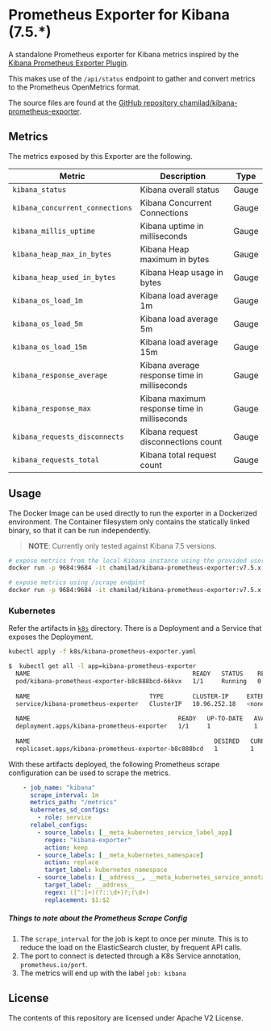 # Prometheus Exporter for Kibana (7.5.*)

A standalone Prometheus exporter for Kibana metrics inspired by the [Kibana Prometheus Exporter Plugin](https://github.com/pjhampton/kibana-prometheus-exporter/). 

This makes use of the `/api/status` endpoint to gather and convert metrics to the Prometheus OpenMetrics format.

The source files are found at the [GitHub repository chamilad/kibana-prometheus-exporter](https://github.com/chamilad/kibana-prometheus-exporter).

## Metrics
The metrics exposed by this Exporter are the following.

| Metric | Description | Type |
|------- | ----------- | ---- |
| `kibana_status` | Kibana overall status | Gauge |
| `kibana_concurrent_connections` | Kibana Concurrent Connections | Gauge |
| `kibana_millis_uptime` | Kibana uptime in milliseconds | Gauge |
| `kibana_heap_max_in_bytes` | Kibana Heap maximum in bytes | Gauge |
| `kibana_heap_used_in_bytes` | Kibana Heap usage in bytes | Gauge |
| `kibana_os_load_1m` | Kibana load average 1m | Gauge |
| `kibana_os_load_5m` | Kibana load average 5m | Gauge |
| `kibana_os_load_15m` | Kibana load average 15m | Gauge |
| `kibana_response_average` | Kibana average response time in milliseconds | Gauge |
| `kibana_response_max` | Kibana maximum response time in milliseconds | Gauge |
| `kibana_requests_disconnects` | Kibana request disconnections count | Gauge |
| `kibana_requests_total` | Kibana total request count | Gauge |


## Usage
The Docker Image can be used directly to run the exporter in a Dockerized environment. The Container filesystem only contains the statically linked binary, so that it can be run independently.

> **NOTE**: Currently only tested against Kibana 7.5 versions. 

```bash
# expose metrics from the local Kibana instance using the provided username and password
docker run -p 9684:9684 -it chamilad/kibana-prometheus-exporter:v7.5.x.1 -kibana.uri http://localhost:5601 -kibana.username elastic -kibana.password password
```

```bash
# expose metrics using /scrape endpint
docker run -p 9684:9684 -it chamilad/kibana-prometheus-exporter:v7.5.x.1 -kibana.uri http://localhost:5601 -web.telemetry-path "/scrape"
```

### Kubernetes
Refer the artifacts in [`k8s`](k8s) directory. There is a Deployment and a Service that exposes the Deployment. 

```bash
kubectl apply -f k8s/kibana-prometheus-exporter.yaml
```

```bash
$  kubectl get all -l app=kibana-prometheus-exporter
  NAME                                             READY   STATUS    RESTARTS   AGE
  pod/kibana-prometheus-exporter-b8c888bcd-66kvx   1/1     Running   0          16s
  
  NAME                                 TYPE        CLUSTER-IP     EXTERNAL-IP   PORT(S)    AGE
  service/kibana-prometheus-exporter   ClusterIP   10.96.252.18   <none>        9684/TCP   16s
  
  NAME                                         READY   UP-TO-DATE   AVAILABLE   AGE
  deployment.apps/kibana-prometheus-exporter   1/1     1            1           16s
  
  NAME                                                   DESIRED   CURRENT   READY   AGE
  replicaset.apps/kibana-prometheus-exporter-b8c888bcd   1         1         1       16s
```

With these artifacts deployed, the following Prometheus scrape configuration can be used to scrape the metrics.

```yaml
    - job_name: "kibana"
      scrape_interval: 1m
      metrics_path: "/metrics"
      kubernetes_sd_configs:
        - role: service
      relabel_configs:
        - source_labels: [__meta_kubernetes_service_label_app]
          regex: "kibana-exporter"
          action: keep
        - source_labels: [__meta_kubernetes_namespace]
          action: replace
          target_label: kubernetes_namespace
        - source_labels: [__address__, __meta_kubernetes_service_annotation_prometheus_io_port]
          target_label: __address__
          regex: ([^:]+)(?::\d+)?;(\d+)
          replacement: $1:$2
```

##### Things to note about the Prometheus Scrape Config
 
1. The `scrape_interval` for the job is kept to once per minute. This is to reduce the load on the ElasticSearch cluster, by frequent API calls.
2. The port to connect is detected through a K8s Service annotation, `prometheus.io/port`. 
3. The metrics will end up with the label `job: kibana`

## License
The contents of this repository are licensed under Apache V2 License. 

